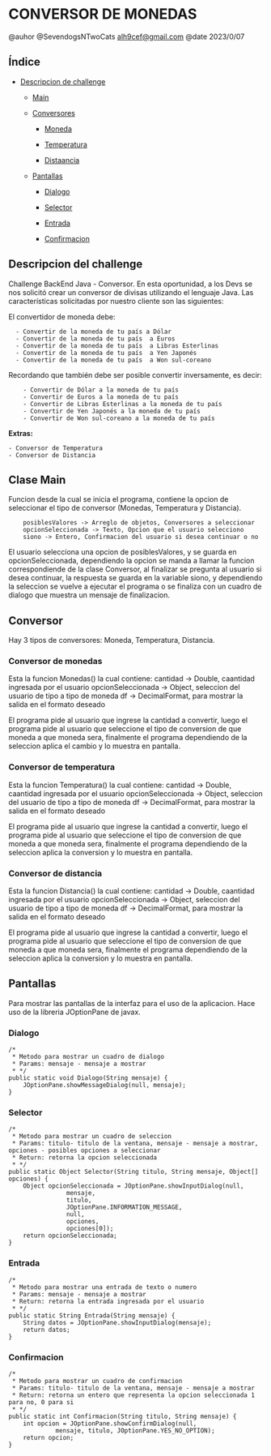 # CONVERSOR DE MONEDAS

@auhor @SevendogsNTwoCats alh9cef@gmail.com  @date 2023/0/07

## Índice

* [Descripcion de challenge](#descripcion-del-challenge)

    * [Main](#clase-main)

    * [Conversores](#conversor)

        * [Moneda](#conversor-de-monedas-1)

        * [Temperatura](#conversor-de-temperatura)

        * [Distaancia](#conversor-de-distancia)

    * [Pantallas](#Pantallas)

        * [Dialogo](#dialogo)

        * [Selector](#selector)

        * [Entrada](#entrada)

        * [Confirmacion](#confirmacion)


## Descripcion del challenge

Challenge BackEnd Java - Conversor. En esta oportunidad, a los Devs se nos solicitó crear un conversor de divisas utilizando el lenguaje Java. Las características solicitadas por nuestro cliente son las siguientes:

El convertidor de moneda debe:

      - Convertir de la moneda de tu país a Dólar
      - Convertir de la moneda de tu país  a Euros
      - Convertir de la moneda de tu país  a Libras Esterlinas
      - Convertir de la moneda de tu país  a Yen Japonés
      - Convertir de la moneda de tu país  a Won sul-coreano

Recordando que también debe ser posible convertir inversamente, es decir:

        - Convertir de Dólar a la moneda de tu país
        - Convertir de Euros a la moneda de tu país
        - Convertir de Libras Esterlinas a la moneda de tu país
        - Convertir de Yen Japonés a la moneda de tu país
        - Convertir de Won sul-coreano a la moneda de tu país

<strong> Extras: </strong>

    - Conversor de Temperatura
    - Conversor de Distancia


## Clase Main

Funcion desde la cual se inicia el programa, contiene la opcion de seleccionar el tipo de conversor (Monedas, Temperatura y Distancia).

        posiblesValores -> Arreglo de objetos, Conversores a seleccionar
        opcionSeleccionada -> Texto, Opcion que el usuario selecciono
        siono -> Entero, Confirmacion del usuario si desea continuar o no

El usuario selecciona una opcion de posiblesValores, y se guarda en opcionSeleccionada, dependiendo la opcion se manda a llamar la funcion correspondiende de la clase Conversor, al finalizar se pregunta al usuario si desea continuar, la respuesta se guarda en la variable siono, y dependiendo la seleccion se vuelve a ejecutar el programa o se finaliza con un cuadro de dialogo que muestra un mensaje de finalizacion.

## Conversor

Hay 3 tipos de conversores: Moneda, Temperatura, Distancia.

### Conversor de monedas
Esta la funcion Monedas() la cual contiene:
        cantidad -> Double, caantidad ingresada por el usuario
        opcionSeleccionada -> Object, seleccion del usuario de tipo a tipo de moneda
        df -> DecimalFormat, para mostrar la salida en el formato deseado

El programa pide al usuario que ingrese la cantidad a convertir, luego el programa pide al usuario que seleccione el tipo de conversion de que moneda a que moneda sera, finalmente el programa dependiendo de la seleccion aplica el cambio y lo muestra en pantalla.

### Conversor de temperatura
Esta la funcion Temperatura() la cual contiene:
        cantidad -> Double, caantidad ingresada por el usuario
        opcionSeleccionada -> Object, seleccion del usuario de tipo a tipo de moneda
        df -> DecimalFormat, para mostrar la salida en el formato deseado

El programa pide al usuario que ingrese la cantidad a convertir, luego el programa pide al usuario que seleccione el tipo de conversion de que moneda a que moneda sera, finalmente el programa dependiendo de la seleccion aplica la conversion y lo muestra en pantalla.

### Conversor de distancia
Esta la funcion Distancia() la cual contiene:
        cantidad -> Double, caantidad ingresada por el usuario
        opcionSeleccionada -> Object, seleccion del usuario de tipo a tipo de moneda
        df -> DecimalFormat, para mostrar la salida en el formato deseado

El programa pide al usuario que ingrese la cantidad a convertir, luego el programa pide al usuario que seleccione el tipo de conversion de que moneda a que moneda sera, finalmente el programa dependiendo de la seleccion aplica la conversion y lo muestra en pantalla.

## Pantallas

Para mostrar las pantallas de la interfaz para el uso de la aplicacion. Hace uso de la libreria JOptionPane de javax.

### Dialogo
    /*
	 * Metodo para mostrar un cuadro de dialogo
	 * Params: mensaje - mensaje a mostrar
	 * */
	public static void Dialogo(String mensaje) {
		JOptionPane.showMessageDialog(null, mensaje);
	}

### Selector
    /*
	 * Metodo para mostrar un cuadro de seleccion
	 * Params: titulo- titulo de la ventana, mensaje - mensaje a mostrar, opciones - posibles opciones a seleccionar
	 * Return: retorna la opcion seleccionada
	 * */	
	public static Object Selector(String titulo, String mensaje, Object[] opciones) {
		Object opcionSeleccionada = JOptionPane.showInputDialog(null,
					mensaje,
					titulo,
					JOptionPane.INFORMATION_MESSAGE, 
					null,
					opciones, 
					opciones[0]);
		return opcionSeleccionada;
	}

### Entrada
    /*
	 * Metodo para mostrar una entrada de texto o numero
	 * Params: mensaje - mensaje a mostrar
	 * Return: retorna la entrada ingresada por el usuario
	 * */
	public static String Entrada(String mensaje) {
		String datos = JOptionPane.showInputDialog(mensaje);
		return datos;
	}

### Confirmacion
        	
	/*
	 * Metodo para mostrar un cuadro de confirmacion
	 * Params: titulo- titulo de la ventana, mensaje - mensaje a mostrar
	 * Return: retorna un entero que representa la opcion seleccionada 1 para no, 0 para si
	 * */
	public static int Confirmacion(String titulo, String mensaje) {
		int opcion = JOptionPane.showConfirmDialog(null,
	             mensaje, titulo, JOptionPane.YES_NO_OPTION);
		return opcion;
	}





        
